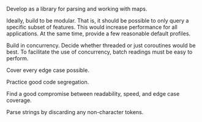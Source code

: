 Develop as a library for parsing and working with maps.

Ideally, build to be modular. That is, it should be possible to only query a specific
subset of features. This would increase performance for all applications. 
At the same time, provide a few reasonable default profiles.

Build in concurrency. Decide whether threaded or just coroutines would be best.
To facilitate the use of concurrency, batch readings must be easy to perform.

Cover every edge case possible.

Practice good code segregation.

Find a good compromise between readability, speed, and edge case coverage.

Parse strings by discarding any non-character tokens.